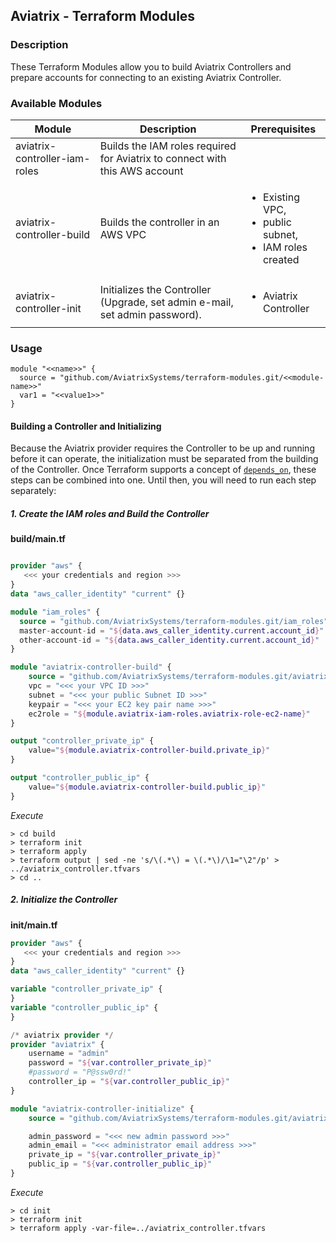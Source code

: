 ## Aviatrix - Terraform Modules

### Description
These Terraform Modules allow you to build Aviatrix Controllers and prepare accounts for connecting to an existing Aviatrix Controller.

### Available Modules

| Module  | Description | Prerequisites |
| ------- | ----------- | ------------- |
| aviatrix-controller-iam-roles | Builds the IAM roles required for Aviatrix to connect with this AWS account | |
| aviatrix-controller-build | Builds the controller in an AWS VPC | <ul><li>Existing VPC,</li><li>public subnet,</li><li>IAM roles created</li></ul> |
| aviatrix-controller-init | Initializes the Controller (Upgrade, set admin e-mail, set admin password). | <ul><li>Aviatrix Controller</li></ul> |

### Usage

```
module "<<name>>" {
  source = "github.com/AviatrixSystems/terraform-modules.git/<<module-name>>"
  var1 = "<<value1>>"
}
```

#### Building a Controller and Initializing

Because the Aviatrix provider requires the Controller to be up and running before it can operate, the initialization must be separated from the building of the Controller.  Once Terraform supports a concept of [`depends_on`](https://github.com/hashicorp/terraform/issues/2430), these steps can be combined into one.  Until then, you will need to run each step separately:

##### 1. Create the IAM roles and Build the Controller

**build/main.tf**

``` terraform

provider "aws" {
   <<< your credentials and region >>>
}
data "aws_caller_identity" "current" {}

module "iam_roles" {
  source = "github.com/AviatrixSystems/terraform-modules.git/iam_roles"
  master-account-id = "${data.aws_caller_identity.current.account_id}"
  other-account-id = "${data.aws_caller_identity.current.account_id}"
}

module "aviatrix-controller-build" {
    source = "github.com/AviatrixSystems/terraform-modules.git/aviatrix-controller-build"
    vpc = "<<< your VPC ID >>>"
    subnet = "<<< your public Subnet ID >>>"
    keypair = "<<< your EC2 key pair name >>>"
    ec2role = "${module.aviatrix-iam-roles.aviatrix-role-ec2-name}"
}

output "controller_private_ip" {
    value="${module.aviatrix-controller-build.private_ip}"
}

output "controller_public_ip" {
    value="${module.aviatrix-controller-build.public_ip}"
}

```

*Execute*

``` shell
> cd build
> terraform init
> terraform apply
> terraform output | sed -ne 's/\(.*\) = \(.*\)/\1="\2"/p' > ../aviatrix_controller.tfvars
> cd ..
```

##### 2. Initialize the Controller

**init/main.tf**

``` terraform
provider "aws" {
   <<< your credentials and region >>>
}
data "aws_caller_identity" "current" {}

variable "controller_private_ip" {
}
variable "controller_public_ip" {
}

/* aviatrix provider */
provider "aviatrix" {
    username = "admin"
    password = "${var.controller_private_ip}"
    #password = "P@ssw0rd!"
    controller_ip = "${var.controller_public_ip}"
}

module "aviatrix-controller-initialize" {
    source = "github.com/AviatrixSystems/terraform-modules.git/aviatrix-controller-initialize"

    admin_password = "<<< new admin password >>>"
    admin_email = "<<< administrator email address >>>"
    private_ip = "${var.controller_private_ip}"
    public_ip = "${var.controller_public_ip}"
}

```

*Execute*

``` shell
> cd init
> terraform init
> terraform apply -var-file=../aviatrix_controller.tfvars
```

